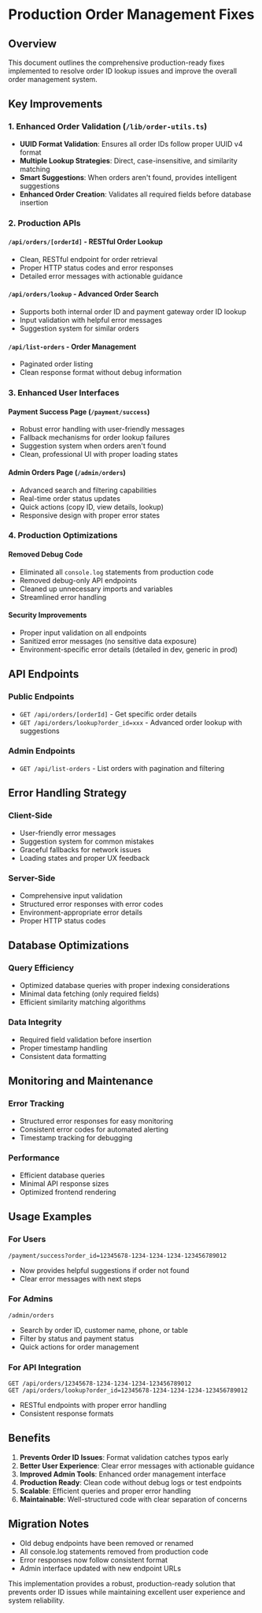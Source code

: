 # Production Order Management Fixes

## Overview
This document outlines the comprehensive production-ready fixes implemented to resolve order ID lookup issues and improve the overall order management system.

## Key Improvements

### 1. Enhanced Order Validation (`/lib/order-utils.ts`)
- **UUID Format Validation**: Ensures all order IDs follow proper UUID v4 format
- **Multiple Lookup Strategies**: Direct, case-insensitive, and similarity matching
- **Smart Suggestions**: When orders aren't found, provides intelligent suggestions
- **Enhanced Order Creation**: Validates all required fields before database insertion

### 2. Production APIs

#### `/api/orders/[orderId]` - RESTful Order Lookup
- Clean, RESTful endpoint for order retrieval
- Proper HTTP status codes and error responses
- Detailed error messages with actionable guidance

#### `/api/orders/lookup` - Advanced Order Search
- Supports both internal order ID and payment gateway order ID lookup
- Input validation with helpful error messages
- Suggestion system for similar orders

#### `/api/list-orders` - Order Management
- Paginated order listing
- Clean response format without debug information

### 3. Enhanced User Interfaces

#### Payment Success Page (`/payment/success`)
- Robust error handling with user-friendly messages
- Fallback mechanisms for order lookup failures
- Suggestion system when orders aren't found
- Clean, professional UI with proper loading states

#### Admin Orders Page (`/admin/orders`)
- Advanced search and filtering capabilities
- Real-time order status updates
- Quick actions (copy ID, view details, lookup)
- Responsive design with proper error states

### 4. Production Optimizations

#### Removed Debug Code
- Eliminated all `console.log` statements from production code
- Removed debug-only API endpoints
- Cleaned up unnecessary imports and variables
- Streamlined error handling

#### Security Improvements
- Proper input validation on all endpoints
- Sanitized error messages (no sensitive data exposure)
- Environment-specific error details (detailed in dev, generic in prod)

## API Endpoints

### Public Endpoints
- `GET /api/orders/[orderId]` - Get specific order details
- `GET /api/orders/lookup?order_id=xxx` - Advanced order lookup with suggestions

### Admin Endpoints  
- `GET /api/list-orders` - List orders with pagination and filtering

## Error Handling Strategy

### Client-Side
- User-friendly error messages
- Suggestion system for common mistakes
- Graceful fallbacks for network issues
- Loading states and proper UX feedback

### Server-Side
- Comprehensive input validation
- Structured error responses with error codes
- Environment-appropriate error details
- Proper HTTP status codes

## Database Optimizations

### Query Efficiency
- Optimized database queries with proper indexing considerations
- Minimal data fetching (only required fields)
- Efficient similarity matching algorithms

### Data Integrity
- Required field validation before insertion
- Proper timestamp handling
- Consistent data formatting

## Monitoring and Maintenance

### Error Tracking
- Structured error responses for easy monitoring
- Consistent error codes for automated alerting
- Timestamp tracking for debugging

### Performance
- Efficient database queries
- Minimal API response sizes
- Optimized frontend rendering

## Usage Examples

### For Users
```
/payment/success?order_id=12345678-1234-1234-1234-123456789012
```
- Now provides helpful suggestions if order not found
- Clear error messages with next steps

### For Admins
```
/admin/orders
```
- Search by order ID, customer name, phone, or table
- Filter by status and payment status
- Quick actions for order management

### For API Integration
```
GET /api/orders/12345678-1234-1234-1234-123456789012
GET /api/orders/lookup?order_id=12345678-1234-1234-1234-123456789012
```
- RESTful endpoints with proper error handling
- Consistent response formats

## Benefits

1. **Prevents Order ID Issues**: Format validation catches typos early
2. **Better User Experience**: Clear error messages with actionable guidance  
3. **Improved Admin Tools**: Enhanced order management interface
4. **Production Ready**: Clean code without debug logs or test endpoints
5. **Scalable**: Efficient queries and proper error handling
6. **Maintainable**: Well-structured code with clear separation of concerns

## Migration Notes

- Old debug endpoints have been removed or renamed
- All console.log statements removed from production code
- Error responses now follow consistent format
- Admin interface updated with new endpoint URLs

This implementation provides a robust, production-ready solution that prevents order ID issues while maintaining excellent user experience and system reliability.